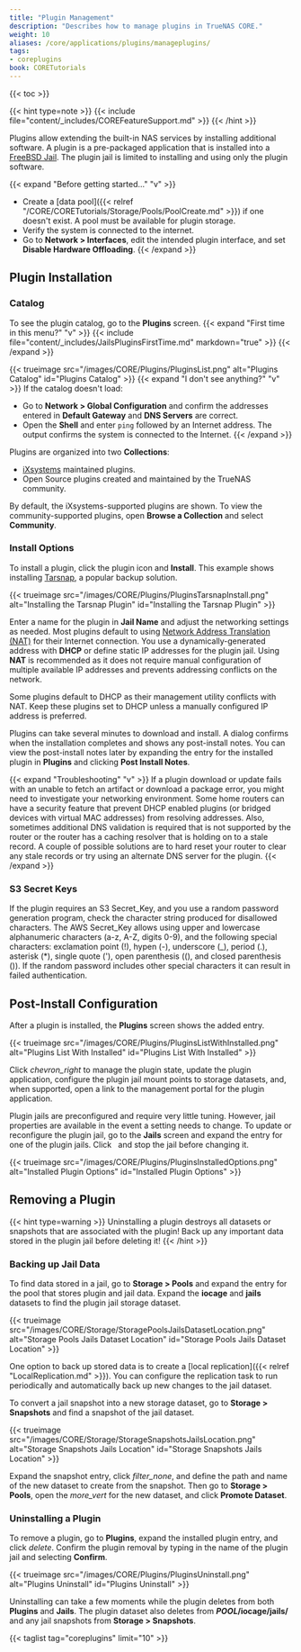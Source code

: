 ```yaml
---
title: "Plugin Management"
description: "Describes how to manage plugins in TrueNAS CORE."
weight: 10
aliases: /core/applications/plugins/manageplugins/
tags:
- coreplugins
book: CORETutorials
---
```


{{< toc >}}

{{< hint type=note >}}
{{< include file="content/_includes/COREFeatureSupport.md" >}}
{{< /hint >}}

Plugins allow extending the built-in NAS services by installing additional software.
A plugin is a pre-packaged application that is installed into a [FreeBSD Jail](https://docs.freebsd.org/en/books/handbook/jails/).
The plugin jail is limited to installing and using only the plugin software.

{{< expand "Before getting started..." "v" >}}
* Create a [data pool]({{< relref "/CORE/CORETutorials/Storage/Pools/PoolCreate.md" >}}) if one doesn't exist. A pool must be available for plugin storage.
* Verify the system is connected to the internet. 
* Go to **Network > Interfaces**, edit the intended plugin interface, and set **Disable Hardware Offloading**.
{{< /expand >}}

## Plugin Installation

### Catalog

To see the plugin catalog, go to the **Plugins** screen.
{{< expand "First time in this menu?" "v" >}}
{{< include file="content/_includes/JailsPluginsFirstTime.md" markdown="true" >}}
{{< /expand >}}

{{< trueimage src="/images/CORE/Plugins/PluginsList.png" alt="Plugins Catalog" id="Plugins Catalog" >}}
{{< expand "I don't see anything?" "v" >}}
If the catalog doesn't load:
* Go to **Network > Global Configuration** and confirm the addresses entered in **Default Gateway** and **DNS Servers** are correct.
* Open the **Shell** and enter `ping` followed by an Internet address. The output confirms the system is connected to the Internet.
{{< /expand >}}

Plugins are organized into two **Collections**:

* [iXsystems](https://www.ixsystems.com/) maintained plugins.
* Open Source plugins created and maintained by the TrueNAS community.

By default, the iXsystems-supported plugins are shown.
To view the community-supported plugins, open **Browse a Collection** and select **Community**.

### Install Options

To install a plugin, click the plugin icon and **Install**.
This example shows installing [Tarsnap](https://www.tarsnap.com/), a popular backup solution.

{{< trueimage src="/images/CORE/Plugins/PluginsTarsnapInstall.png" alt="Installing the Tarsnap Plugin" id="Installing the Tarsnap Plugin" >}}

Enter a name for the plugin in **Jail Name** and adjust the networking settings as needed.
Most plugins default to using [Network Address Translation (NAT)](https://datatracker.ietf.org/wg/nat/about/) for their Internet connection. You use a dynamically-generated address with **DHCP** or define static IP addresses for the plugin jail.
Using **NAT** is recommended as it does not require manual configuration of multiple available IP addresses and prevents addressing conflicts on the network.

Some plugins default to DHCP as their management utility conflicts with NAT.
Keep these plugins set to DHCP unless a manually configured IP address is preferred.

Plugins can take several minutes to download and install.
A dialog confirms when the installation completes and shows any post-install notes.
You can view the post-install notes later by expanding the entry for the installed plugin in **Plugins** and clicking <i class="fa fa-file-alt" aria-hidden="true" title="File"></i> **Post Install Notes**.

{{< expand "Troubleshooting" "v" >}}
If a plugin download or update fails with an unable to fetch an artifact or download a package error, you might need to investigate your networking environment.
Some home routers can have a security feature that prevent DHCP enabled plugins (or bridged devices with virtual MAC addresses) from resolving addresses.
Also, sometimes additional DNS validation is required that is not supported by the router or the router has a caching resolver that is holding on to a stale record.
A couple of possible solutions are to hard reset your router to clear any stale records or try using an alternate DNS server for the plugin.
{{< /expand >}}

### S3 Secret Keys

If the plugin requires an S3 Secret_Key, and you use a random password generation program, check the character string produced for disallowed characters. 
The AWS Secret_Key allows using upper and lowercase alphanumeric characters (a-z, A-Z, digits 0-9), and the following special characters: exclamation point (!), hypen (-), underscore (_), period (.), asterisk (*), single quote ('), open parenthesis ((), and closed parenthesis ()).
If the random password includes other special characters it can result in failed authentication.

## Post-Install Configuration

After a plugin is installed, the **Plugins** screen shows the added entry.

{{< trueimage src="/images/CORE/Plugins/PluginsListWithInstalled.png" alt="Plugins List With Installed" id="Plugins List With Installed" >}}

Click <i class="material-icons" aria-hidden="true" title="Expand">chevron_right</i> to manage the plugin state, update the plugin application, configure the plugin jail mount points to storage datasets, and, when supported, open a link to the management portal for the plugin application.

Plugin jails are preconfigured and require very little tuning.
However, jail properties are available in the event a setting needs to change.
To update or reconfigure the plugin jail, go to the **Jails** screen and expand the entry for one of the plugin jails.
Click <i class="fa fa-stop" aria-hidden="true" title="Stop"></i>&nbsp; and stop the jail before changing it.

{{< trueimage src="/images/CORE/Plugins/PluginsInstalledOptions.png" alt="Installed Plugin Options" id="Installed Plugin Options" >}}

## Removing a Plugin

{{< hint type=warning >}}
Uninstalling a plugin destroys all datasets or snapshots that are associated with the plugin!
Back up any important data stored in the plugin jail before deleting it!
{{< /hint >}}

### Backing up Jail Data

To find data stored in a jail, go to **Storage > Pools** and expand the entry for the pool that stores plugin and jail data.
Expand the **iocage** and **jails** datasets to find the plugin jail storage dataset.

{{< trueimage src="/images/CORE/Storage/StoragePoolsJailsDatasetLocation.png" alt="Storage Pools Jails Dataset Location" id="Storage Pools Jails Dataset Location" >}}

One option to back up stored data is to create a [local replication]({{< relref "LocalReplication.md" >}}).
You can configure the replication task to run periodically and automatically back up new changes to the jail dataset.

To convert a jail snapshot into a new storage dataset, go to **Storage > Snapshots** and find a snapshot of the jail dataset.

{{< trueimage src="/images/CORE/Storage/StorageSnapshotsJailsLocation.png" alt="Storage Snapshots Jails Location" id="Storage Snapshots Jails Location" >}}

Expand the snapshot entry, click <i class="material-icons" aria-hidden="true" title="Clone to New Dataset">filter_none</i>, and define the path and name of the new dataset to create from the snapshot.
Then go to **Storage > Pools**, open the <i class="material-icons" aria-hidden="true" title="Options">more_vert</i> for the new dataset, and click **Promote Dataset**.

### Uninstalling a Plugin

To remove a plugin, go to **Plugins**, expand the installed plugin entry, and click <i class="material-icons" aria-hidden="true" title="Uninstall">delete</i>.
Confirm the plugin removal by typing in the name of the plugin jail and selecting **Confirm**.

{{< trueimage src="/images/CORE/Plugins/PluginsUninstall.png" alt="Plugins Uninstall" id="Plugins Uninstall" >}}

Uninstalling can take a few moments while the plugin deletes from both **Plugins** and **Jails**.
The plugin dataset also deletes from ***POOL*/iocage/jails/** and any jail snapshots from **Storage > Snapshots**.

{{< taglist tag="coreplugins" limit="10" >}}
